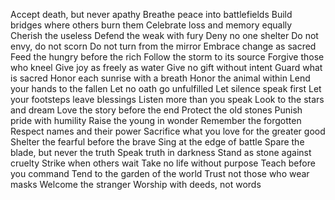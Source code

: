 Accept death, but never apathy
Breathe peace into battlefields
Build bridges where others burn them
Celebrate loss and memory equally
Cherish the useless
Defend the weak with fury
Deny no one shelter
Do not envy, do not scorn
Do not turn from the mirror
Embrace change as sacred
Feed the hungry before the rich
Follow the storm to its source
Forgive those who kneel
Give joy as freely as water
Give no gift without intent
Guard what is sacred
Honor each sunrise with a breath
Honor the animal within
Lend your hands to the fallen
Let no oath go unfulfilled
Let silence speak first
Let your footsteps leave blessings
Listen more than you speak
Look to the stars and dream
Love the story before the end
Protect the old stones
Punish pride with humility
Raise the young in wonder
Remember the forgotten
Respect names and their power
Sacrifice what you love for the greater good
Shelter the fearful before the brave
Sing at the edge of battle
Spare the blade, but never the truth
Speak truth in darkness
Stand as stone against cruelty
Strike when others wait
Take no life without purpose
Teach before you command
Tend to the garden of the world
Trust not those who wear masks
Welcome the stranger
Worship with deeds, not words